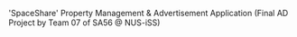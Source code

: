 'SpaceShare' Property Management & Advertisement Application (Final AD Project by Team 07 of SA56 @ NUS-iSS)
